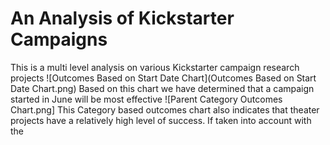 # An Analysis of Kickstarter Campaigns
This is a multi level analysis on various Kickstarter campaign research projects
![Outcomes Based on Start Date Chart](Outcomes Based on Start Date Chart.png)
Based on this chart we have determined that a campaign started in June will be most effective
![Parent Category Outcomes Chart.png]
This Category based outcomes chart also indicates that theater projects have a relatively high level of success.
If taken into account with the 
